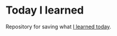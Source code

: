 Today I learned
==============
Repository for saving what [I learned today](https://github.com/thoughtbot/til).


